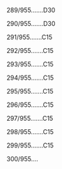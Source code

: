 289/955.......D30 


290/955.......D30 


291/955.......C15 


292/955.......C15 


293/955.......C15 


294/955.......C15 


295/955.......C15 


296/955.......C15 


297/955.......C15 


298/955.......C15 


299/955.......C15 


300/955.... 

